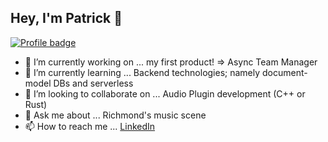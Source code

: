 ## Hey, I'm Patrick 👋

[![Profile badge](https://www.codewars.com/users/ploymahloy/badges/large)](https://www.codewars.com/users/ploymahloy/badges/large) 

- 🔭 I’m currently working on ... my first product! => Async Team Manager
- 🌱 I’m currently learning ... Backend technologies; namely document-model DBs and serverless
- 👯 I’m looking to collaborate on ... Audio Plugin development (C++ or Rust)
- 💬 Ask me about ... Richmond's music scene
- 📫 How to reach me ... [LinkedIn](https://www.linkedin.com/in/patrickmahloy/)
